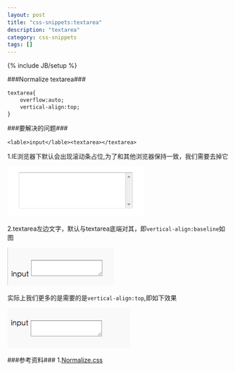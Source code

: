 ```yaml
---
layout: post
title: "css-snippets:textarea"
description: "textarea"
category: css-snippets
tags: []
---
```

{% include JB/setup %}



###Normalize  textarea###

	textarea{
		overflow:auto;
		vertical-align:top;
	}
	
###要解决的问题###

	<lable>input</lable><textarea></textarea>

1.IE浏览器下默认会出现滚动条占位,为了和其他浏览器保持一致，我们需要去掉它

 ![image](/uploads/textareascrollbar.png)

2.textarea左边文字，默认与textarea底端对其，即`vertical-align:baseline`如图

![image](/uploads/textarea_vertical.png)

实际上我们更多的是需要的是`vertical-align:top`,即如下效果

![image](/uploads/textarea_vertical_top.png)

###参考资料###
1.[Normalize.css](http://necolas.github.io/normalize.css/)

